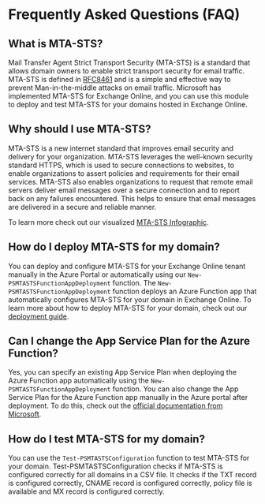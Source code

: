 ﻿# Frequently Asked Questions (FAQ)

## What is MTA-STS?

Mail Transfer Agent Strict Transport Security (MTA-STS) is a standard that allows domain owners to enable strict transport security for email traffic. MTA-STS is defined in [RFC8461](https://tools.ietf.org/html/rfc8461) and is a simple and effective way to prevent Man-in-the-middle attacks on email traffic. Microsoft has implemented MTA-STS for Exchange Online, and you can use this module to deploy and test MTA-STS for your domains hosted in Exchange Online.

## Why should I use MTA-STS?

MTA-STS is a new internet standard that improves email security and delivery for your organization. MTA-STS leverages the well-known security standard HTTPS, which is used to secure connections to websites, to enable organizations to assert policies and requirements for their email services. MTA-STS also enables organizations to request that remote email servers deliver email messages over a secure connection and to report back on any failures encountered. This helps to ensure that email messages are delivered in a secure and reliable manner.

To learn more check out our visualized [MTA-STS Infographic](./mta-sts-infographic.md).

## How do I deploy MTA-STS for my domain?

You can deploy and configure MTA-STS for your Exchange Online tenant manually in the Azure Portal or automatically using our `New-PSMTASTSFunctionAppDeployment` function. The `New-PSMTASTSFunctionAppDeployment` function deploys an Azure Function app that automatically configures MTA-STS for your domain in Exchange Online. To learn more about how to deploy MTA-STS for your domain, check out our [deployment guide](./docs/deploy-mta-sts.md).

## Can I change the App Service Plan for the Azure Function?

Yes, you can specify an existing App Service Plan when deploying the Azure Function app automatically using the `New-PSMTASTSFunctionAppDeployment` function. You can also change the App Service Plan for the Azure Function app manually in the Azure portal after deployment. To do this, check out the [official documentation from Microsoft](https://learn.microsoft.com/en-us/azure/app-service/app-service-plan-manage#move-an-app-to-another-app-service-plan).

## How do I test MTA-STS for my domain?

You can use the `Test-PSMTASTSConfiguration` function to test MTA-STS for your domain. Test-PSMTASTSConfiguration checks if MTA-STS is configured correctly for all domains in a CSV file. It checks if the TXT record is configured correctly, CNAME record is configured correctly, policy file is available and MX record is configured correctly.

